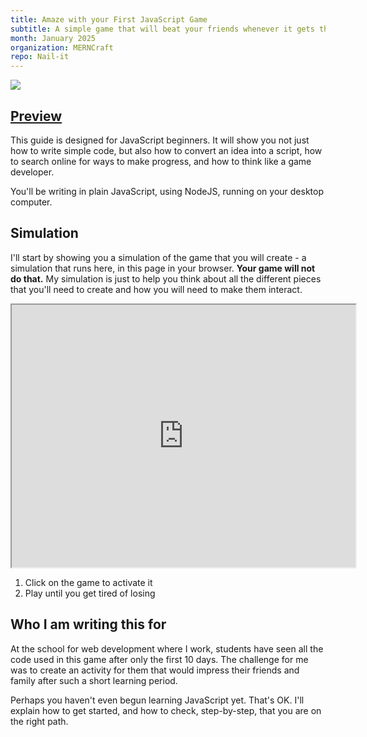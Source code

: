 ```yaml
---
title: Amaze with your First JavaScript Game
subtitle: A simple game that will beat your friends whenever it gets the chance
month: January 2025
organization: MERNCraft
repo: Nail-it
---
```

<section
  id="intro"
  aria-labelledby="intro"
  data-item="Introduction"
>

![](images/NailIt.webp)

<h2><a href="#intro">Preview</a></h2>

This guide is designed for JavaScript beginners. It will show you not just how to write simple code, but also how to convert an idea into a script, how to search online for ways to make progress, and how to think like a game developer.

You'll be writing in plain JavaScript, using NodeJS, running on your desktop computer.

## Simulation

I'll start by showing you a simulation of the game that you will create - a simulation that runs here, in this page in your browser. **Your game will not do that.** My simulation is just to help you think about all the different pieces that you'll need to create and how you will need to make them interact.

<iframe
  id="iframe-Nail-It"
  title="Nail-It"
  width="550"
  height="420"
  src="https://merncraft.github.io/Nail-It-Browser">
</iframe>

1. Click on the game to activate it
2. Play until you get tired of losing

## Who I am writing this for
At the school for web development where I work, students have seen all the code used in this game after only the first 10 days. The challenge for me was to create an activity for them that would impress their friends and family after such a short learning period.

Perhaps you haven't even begun learning JavaScript yet. That's OK. I'll explain how to get started, and how to check, step-by-step, that you are on the right path.

</section>
